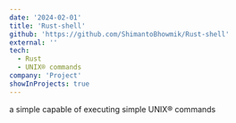 ```yaml
---
date: '2024-02-01'
title: 'Rust-shell'
github: 'https://github.com/ShimantoBhowmik/Rust-shell'
external: ''
tech:
  - Rust
  - UNIX® commands
company: 'Project'
showInProjects: true
---
```


a simple capable of executing simple UNIX® commands
